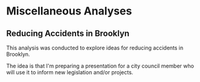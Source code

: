# Miscellaneous Analyses

## Reducing Accidents in Brooklyn

This analysis was conducted to explore ideas for reducing accidents in Brooklyn. 

The idea is that I'm preparing a presentation for a city council member who will use it to inform new legislation and/or projects.
